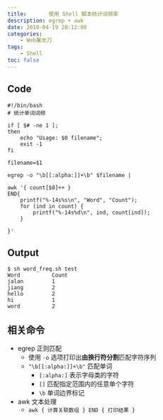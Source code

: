 ```yaml
---
title:       使用 Shell 脚本统计词频率
description: egrep + awk
date: 2018-04-19 20:12:00
categories:
    - Web屠龙刀
tags:
    - Shell
toc: false
---
```


## Code

```
#!/bin/bash
# 统计单词词频

if [ $# -ne 1 ];
then
	echo "Usage: $0 filename";
	exit -1
fi

filename=$1

egrep -o "\b[[:alpha:]]+\b" $filename |

awk '{ count[$0]++ }
END{ 
	printf("%-14s%s\n", "Word", "Count");
	for (ind in count) {
		printf("%-14s%d\n", ind, count[ind]);
	}

}'
```

## Output

```
$ sh word_freq.sh test
Word          Count
jalan         1
jiang         2
hello         2
hi            1
word          2
```

## 相关命令

- egrep 正则匹配
    - 使用 `-o` 选项打印出**由换行符分割**匹配字符序列
    - `"\b[[:alpha:]]+\b"` 匹配单词
        - `[:alpha:]` 表示字母类的字符
        - `[]` 匹配指定范围内的任意单个字符
        - `\b` 单词边界标记
- awk 文本处理
    - `awk { 计算关联数组 } END { 打印结果 }`
    


